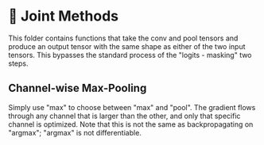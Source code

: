 # 🔗 Joint Methods
This folder contains functions that take the conv and pool tensors and produce an output tensor with the same shape as either of the two input tensors. This bypasses the standard process of the "logits - masking" two steps.

## Channel-wise Max-Pooling
Simply use "max" to choose between "max" and "pool". The gradient flows through any channel that is larger than the other, and only that specific channel is optimized. Note that this is not the same as backpropagating on "argmax"; "argmax" is not differentiable.